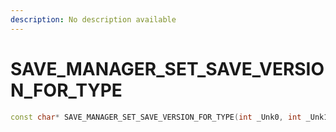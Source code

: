 ```yaml
---
description: No description available 
---
```


# SAVE_MANAGER_SET_SAVE_VERSION_FOR_TYPE

```cpp
const char* SAVE_MANAGER_SET_SAVE_VERSION_FOR_TYPE(int _Unk0, int _Unk1);
```